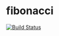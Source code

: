 # fibonacci
[![Build Status](http://16.171.179.15/buildStatus/icon?job=fibonacci)](http://ec2-16-171-179-15.eu-north-1.compute.amazonaws.com/job/fibonacci/)

